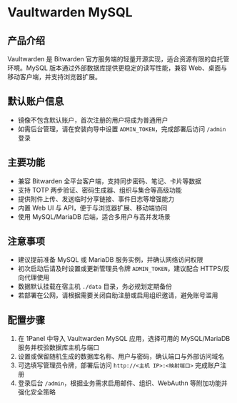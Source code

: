 # Vaultwarden MySQL

## 产品介绍
Vaultwarden 是 Bitwarden 官方服务端的轻量开源实现，适合资源有限的自托管环境。MySQL 版本通过外部数据库提供更稳定的读写性能，兼容 Web、桌面与移动客户端，并支持浏览器扩展。

## 默认账户信息
- 镜像不包含默认账户，首次注册的用户将成为普通用户
- 如需后台管理，请在安装向导中设置 `ADMIN_TOKEN`，完成部署后访问 `/admin` 登录

## 主要功能
- 兼容 Bitwarden 全平台客户端，支持同步密码、笔记、卡片等数据
- 支持 TOTP 两步验证、密码生成器、组织与集合等高级功能
- 提供附件上传、发送临时分享链接、事件日志等增强能力
- 内置 Web UI 与 API，便于与浏览器扩展、移动端协同
- 使用 MySQL/MariaDB 后端，适合多用户与高并发场景

## 注意事项
- 建议提前准备 MySQL 或 MariaDB 服务实例，并确认网络访问权限
- 初次启动后请及时设置或更新管理员令牌 `ADMIN_TOKEN`，建议配合 HTTPS/反向代理使用
- 数据默认挂载在宿主机 `./data` 目录，务必规划定期备份
- 若部署在公网，请根据需要关闭自助注册或启用组织邀请，避免账号滥用

## 配置步骤
1. 在 1Panel 中导入 Vaultwarden MySQL 应用，选择可用的 MySQL/MariaDB 服务并校验数据库主机与端口
2. 设置或保留随机生成的数据库名称、用户与密码，确认端口与外部访问域名
3. 可选填写管理员令牌，部署后访问 `http://<主机 IP>:<映射端口>` 完成账户注册
4. 登录后台 `/admin`，根据业务需求启用邮件、组织、WebAuthn 等附加功能并强化安全策略
